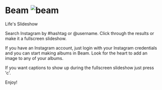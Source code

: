 Beam
![beam](http://imagizer.imageshack.us/v2/280x200q90/138/6t7w.png)
========
Life's Slideshow

Search Instagram by #hashtag or @username.  Click through the results or make it a fullscreen slideshow.

If you have an Instagram account, just login with your Instagram credentials and you can start making albums in Beam.  Look for the heart to add an image to any of your albums.  

If you want captions to show up during the fullscreen slideshow just press 'c'.

Enjoy!
